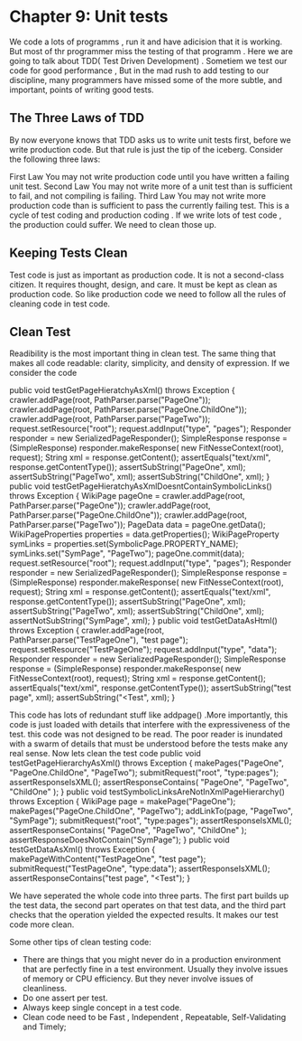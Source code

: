 # Chapter 9: Unit tests
We code a lots of programms , run it and have adicision that it is working. But most of thr programmer miss the testing of that programm . Here we are going to talk about TDD( Test Driven Development) . Sometiem we test our code for good performance , But in the mad rush to add testing to our discipline, many
programmers have missed some of the more subtle, and important, points of writing
good tests.

## The Three Laws of TDD
By now everyone knows that TDD asks us to write unit tests first, before we write production
code. But that rule is just the tip of the iceberg. Consider the following three laws:

First Law You may not write production code until you have written a failing unit test.
Second Law You may not write more of a unit test than is sufficient to fail, and not compiling
is failing.
Third Law You may not write more production code than is sufficient to pass the currently
failing test.
This is a cycle of test coding and production coding . If we write lots of test code , the production could suffer. We need to clean those up.

## Keeping Tests Clean
Test code is just as important as production code. It
is not a second-class citizen. It requires thought, design, and care. It must be kept as clean
as production code. So like production code we need to follow all the rules of cleaning code in test code.

## Clean Test
Readibility is the most important thing in clean test. The same thing that makes all code readable: clarity, simplicity,
and density of expression. If we consider the code

public void testGetPageHieratchyAsXml() throws Exception
{
crawler.addPage(root, PathParser.parse("PageOne"));
crawler.addPage(root, PathParser.parse("PageOne.ChildOne"));
crawler.addPage(root, PathParser.parse("PageTwo"));
request.setResource("root");
request.addInput("type", "pages");
Responder responder = new SerializedPageResponder();
SimpleResponse response =
(SimpleResponse) responder.makeResponse(
new FitNesseContext(root), request);
String xml = response.getContent();
assertEquals("text/xml", response.getContentType());
assertSubString("<name>PageOne</name>", xml);
assertSubString("<name>PageTwo</name>", xml);
assertSubString("<name>ChildOne</name>", xml);
}
public void testGetPageHieratchyAsXmlDoesntContainSymbolicLinks()
throws Exception
{
WikiPage pageOne = crawler.addPage(root, PathParser.parse("PageOne"));
crawler.addPage(root, PathParser.parse("PageOne.ChildOne"));
crawler.addPage(root, PathParser.parse("PageTwo"));
PageData data = pageOne.getData();
WikiPageProperties properties = data.getProperties();
WikiPageProperty symLinks = properties.set(SymbolicPage.PROPERTY_NAME);
symLinks.set("SymPage", "PageTwo");
pageOne.commit(data);
request.setResource("root");
request.addInput("type", "pages");
Responder responder = new SerializedPageResponder();
SimpleResponse response =
(SimpleResponse) responder.makeResponse(
new FitNesseContext(root), request);
String xml = response.getContent();
assertEquals("text/xml", response.getContentType());
assertSubString("<name>PageOne</name>", xml);
assertSubString("<name>PageTwo</name>", xml);
assertSubString("<name>ChildOne</name>", xml);
assertNotSubString("SymPage", xml);
}
public void testGetDataAsHtml() throws Exception
{
crawler.addPage(root, PathParser.parse("TestPageOne"), "test page");
request.setResource("TestPageOne");
request.addInput("type", "data");
Responder responder = new SerializedPageResponder();
SimpleResponse response =
(SimpleResponse) responder.makeResponse(
new FitNesseContext(root), request);
String xml = response.getContent();
assertEquals("text/xml", response.getContentType());
assertSubString("test page", xml);
assertSubString("<Test", xml);
}

This code has lots of redundant stuff like addpage() .More importantly, this
code is just loaded with details that interfere with the expressiveness of the test. this code was not designed to be read. The poor reader is inundated with a
swarm of details that must be understood before the tests make any real sense.
Now lets clean the test code
public void testGetPageHierarchyAsXml() throws Exception {
makePages("PageOne", "PageOne.ChildOne", "PageTwo");
submitRequest("root", "type:pages");
assertResponseIsXML();
assertResponseContains(
"<name>PageOne</name>", "<name>PageTwo</name>", "<name>ChildOne</name>"
);
}
public void testSymbolicLinksAreNotInXmlPageHierarchy() throws Exception {
WikiPage page = makePage("PageOne");
makePages("PageOne.ChildOne", "PageTwo");
addLinkTo(page, "PageTwo", "SymPage");
submitRequest("root", "type:pages");
assertResponseIsXML();
assertResponseContains(
"<name>PageOne</name>", "<name>PageTwo</name>", "<name>ChildOne</name>"
);
assertResponseDoesNotContain("SymPage");
}
public void testGetDataAsXml() throws Exception {
makePageWithContent("TestPageOne", "test page");
submitRequest("TestPageOne", "type:data");
assertResponseIsXML();
assertResponseContains("test page", "<Test");
}

We have seperated the whole code into three parts. The first part builds up the test data, the
second part operates on that test data, and the third part checks that the operation yielded
the expected results. It makes our test code more clean.

Some other tips of clean testing code:
* There are things that you might never do in a
production environment that are perfectly fine in a test environment. Usually they involve
issues of memory or CPU efficiency. But they never involve issues of cleanliness.
* Do one assert per test.
* Always keep single concept in a test code.
* Clean code need to be Fast , Independent , Repeatable, Self-Validating and Timely;

